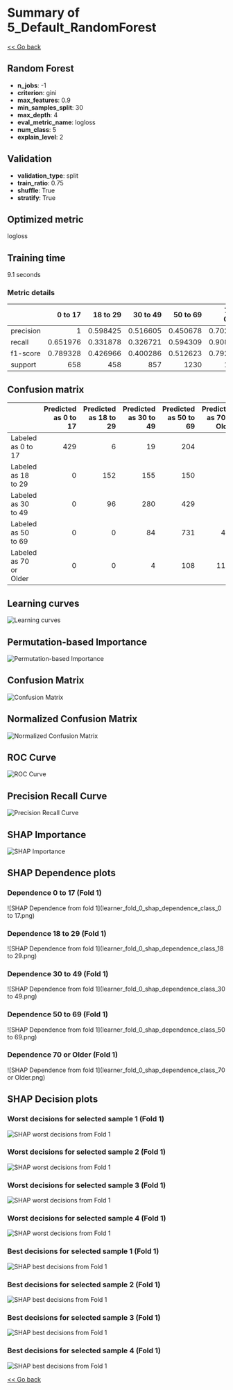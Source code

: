 # Summary of 5_Default_RandomForest

[<< Go back](../README.md)


## Random Forest
- **n_jobs**: -1
- **criterion**: gini
- **max_features**: 0.9
- **min_samples_split**: 30
- **max_depth**: 4
- **eval_metric_name**: logloss
- **num_class**: 5
- **explain_level**: 2

## Validation
 - **validation_type**: split
 - **train_ratio**: 0.75
 - **shuffle**: True
 - **stratify**: True

## Optimized metric
logloss

## Training time

9.1 seconds

### Metric details
|           |    0 to 17 |   18 to 29 |   30 to 49 |    50 to 69 |   70 or Older |   accuracy |   macro avg |   weighted avg |   logloss |
|:----------|-----------:|-----------:|-----------:|------------:|--------------:|-----------:|------------:|---------------:|----------:|
| precision |   1        |   0.598425 |   0.516605 |    0.450678 |      0.702857 |   0.610357 |    0.653713 |       0.630015 |   0.92661 |
| recall    |   0.651976 |   0.331878 |   0.326721 |    0.594309 |      0.908121 |   0.610357 |    0.562601 |       0.610357 |   0.92661 |
| f1-score  |   0.789328 |   0.426966 |   0.400286 |    0.512623 |      0.792412 |   0.610357 |    0.584323 |       0.600283 |   0.92661 |
| support   | 658        | 458        | 857        | 1230        |   1219        |   0.610357 | 4422        |    4422        |   0.92661 |


## Confusion matrix
|                        |   Predicted as 0 to 17 |   Predicted as 18 to 29 |   Predicted as 30 to 49 |   Predicted as 50 to 69 |   Predicted as 70 or Older |
|:-----------------------|-----------------------:|------------------------:|------------------------:|------------------------:|---------------------------:|
| Labeled as 0 to 17     |                    429 |                       6 |                      19 |                     204 |                          0 |
| Labeled as 18 to 29    |                      0 |                     152 |                     155 |                     150 |                          1 |
| Labeled as 30 to 49    |                      0 |                      96 |                     280 |                     429 |                         52 |
| Labeled as 50 to 69    |                      0 |                       0 |                      84 |                     731 |                        415 |
| Labeled as 70 or Older |                      0 |                       0 |                       4 |                     108 |                       1107 |

## Learning curves
![Learning curves](learning_curves.png)

## Permutation-based Importance
![Permutation-based Importance](permutation_importance.png)
## Confusion Matrix

![Confusion Matrix](confusion_matrix.png)


## Normalized Confusion Matrix

![Normalized Confusion Matrix](confusion_matrix_normalized.png)


## ROC Curve

![ROC Curve](roc_curve.png)


## Precision Recall Curve

![Precision Recall Curve](precision_recall_curve.png)



## SHAP Importance
![SHAP Importance](shap_importance.png)

## SHAP Dependence plots

### Dependence 0 to 17 (Fold 1)
![SHAP Dependence from fold 1](learner_fold_0_shap_dependence_class_0 to 17.png)
### Dependence 18 to 29 (Fold 1)
![SHAP Dependence from fold 1](learner_fold_0_shap_dependence_class_18 to 29.png)
### Dependence 30 to 49 (Fold 1)
![SHAP Dependence from fold 1](learner_fold_0_shap_dependence_class_30 to 49.png)
### Dependence 50 to 69 (Fold 1)
![SHAP Dependence from fold 1](learner_fold_0_shap_dependence_class_50 to 69.png)
### Dependence 70 or Older (Fold 1)
![SHAP Dependence from fold 1](learner_fold_0_shap_dependence_class_70 or Older.png)

## SHAP Decision plots

### Worst decisions for selected sample 1 (Fold 1)
![SHAP worst decisions from Fold 1](learner_fold_0_sample_0_worst_decisions.png)
### Worst decisions for selected sample 2 (Fold 1)
![SHAP worst decisions from Fold 1](learner_fold_0_sample_1_worst_decisions.png)
### Worst decisions for selected sample 3 (Fold 1)
![SHAP worst decisions from Fold 1](learner_fold_0_sample_2_worst_decisions.png)
### Worst decisions for selected sample 4 (Fold 1)
![SHAP worst decisions from Fold 1](learner_fold_0_sample_3_worst_decisions.png)
### Best decisions for selected sample 1 (Fold 1)
![SHAP best decisions from Fold 1](learner_fold_0_sample_0_best_decisions.png)
### Best decisions for selected sample 2 (Fold 1)
![SHAP best decisions from Fold 1](learner_fold_0_sample_1_best_decisions.png)
### Best decisions for selected sample 3 (Fold 1)
![SHAP best decisions from Fold 1](learner_fold_0_sample_2_best_decisions.png)
### Best decisions for selected sample 4 (Fold 1)
![SHAP best decisions from Fold 1](learner_fold_0_sample_3_best_decisions.png)

[<< Go back](../README.md)
